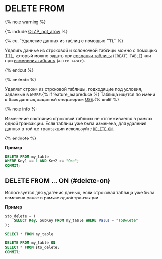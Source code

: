 # DELETE FROM

{% note warning %}

{% include [OLAP_not_allow](../../../../_includes/not_allow_for_olap.md) %}

{% cut "Удаление данных из таблиц с помощью TTL" %}

Удалить данные из строковой и колоночной таблицы можно с помощью [TTL](../../../../concepts/ttl.md), который можно задать при [создании таблицы](../create_table.md) (`CREATE TABLE`) или при [изменении таблицы](../alter_table/set.md) (`ALTER TABLE`).

{% endcut %}

{% endnote %}

Удаляет строки из строковой таблицы, подходящие под условия, заданные в `WHERE`.{% if feature_mapreduce %}  Таблица ищется по имени в базе данных, заданной оператором [USE](../use.md).{% endif %}

{% note info %}

Изменение состояния строковой таблицы не отслеживается в рамках одной транзакции. Если таблица уже была изменена, для удаления данных в той же транзакции используйте [`DELETE ON`](#delete-on).

{% endnote %}

**Пример**

```sql
DELETE FROM my_table 
WHERE Key1 == 1 AND Key2 >= "One";
COMMIT;
```

## DELETE FROM ... ON {#delete-on}

Используется для удаления данных, если строковая таблица уже была изменена ранее в рамках одной транзакции.

**Пример**

```sql
$to_delete = (
    SELECT Key, SubKey FROM my_table WHERE Value = "ToDelete"
);

SELECT * FROM my_table;

DELETE FROM my_table ON 
SELECT * FROM $to_delete;
COMMIT;
```

